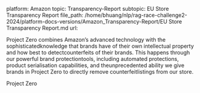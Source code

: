 platform: Amazon
topic: Transparency-Report
subtopic: EU Store Transparency Report
file_path: /home/bhuang/nlp/rag-race-challenge2-2024/platform-docs-versions/Amazon_Transparency-Report/EU Store Transparency Report.md
url: <EMPTY>

Project Zero combines Amazon’s advanced technology with the sophisticatedknowledge that brands have of their own intellectual property and how best to detectcounterfeits of their brands. This happens through our powerful brand protectiontools, including automated protections, product serialisation capabilities, and theunprecedented ability we give brands in Project Zero to directly remove counterfeitlistings from our store.



Project Zero